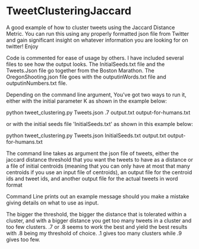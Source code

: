 # TweetClusteringJaccard
A good example of how to cluster tweets using the Jaccard Distance Metric. You can run this using any properly formatted json file
from Twitter and gain significant insight on whatever information you are looking for on twitter! Enjoy 

Code is commented for ease of usage by others. I have included several files to see how the output looks.  The InitialSeeds.txt
file and the Tweets.Json file go together from the Boston Marathon.  The OregonShooting.json file goes with the outputinWords.txt file
and outputinNumbers.txt file.

Depending on the command line argument, You've got two ways to run it, either with the initial parameter K as shown in the example below:

python tweet_clustering.py Tweets.json .7 output.txt
output-for-humans.txt

or with the initial seeds file 'InitialSeeds.txt' as shown in this example below:

python tweet_clustering.py Tweets.json InitialSeeds.txt output.txt
output-for-humans.txt

The command line takes as argument the json file of tweets, either the jaccard distance threshold that you want the tweets to have as a distance or a file of initial centroids (meaning that you can only have at most that many centroids if you use an input file of centroids), an output file for the centroid ids and tweet ids, and another output file for the actual tweets in word format

Command Line prints out an example message should you make a mistake giving details on what to use as input.

The bigger the threshold, the
bigger the distance that is tolerated within a cluster, and with a
bigger distance you get too many tweets in a cluster and too few
clusters.  .7 or .8 seems to work the best and yield the best results with .8 being my threshold of choice.
.1 gives too many clusters while .9 gives too few.

